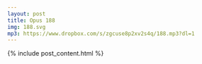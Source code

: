 ```yaml
---
layout: post
title: Opus 188
img: 188.svg
mp3: https://www.dropbox.com/s/zgcuse8p2xv2s4q/188.mp3?dl=1
---
```


{% include post_content.html %}
